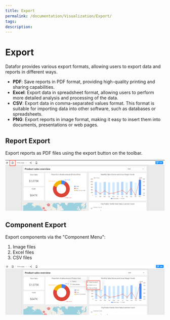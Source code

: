 ```yaml
---
title: Export
permalink: /documentation/Visualization/Export/
tags:
description: 
---
```

# Export

Datafor provides various export formats, allowing users to export data and reports in different ways.

- **PDF**: Save reports in PDF format, providing high-quality printing and sharing capabilities.
- **Excel**: Export data in spreadsheet format, allowing users to perform more detailed analysis and processing of the data.
- **CSV**: Export data in comma-separated values format. This format is suitable for importing data into other software, such as databases or spreadsheets.
- **PNG**: Export reports in image format, making it easy to insert them into documents, presentations or web pages.

## Report Export

Export reports as PDF files using the export button on the toolbar.

![1682045060034](./images/1682045060034.png)


## Component Export

Export components via the "Component Menu":

1. Image files
2. Excel files
3. CSV files

![1682045104111](./images/1682045104111.png)
